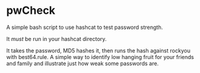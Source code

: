 # pwCheck
A simple bash script to use hashcat to test password strength.

It *must* be run in your hashcat directory.

It takes the password, MD5 hashes it, then runs the hash against rockyou with best64.rule. A simple way to identify low hanging fruit for your friends and family and illustrate just how weak some passwords are.
